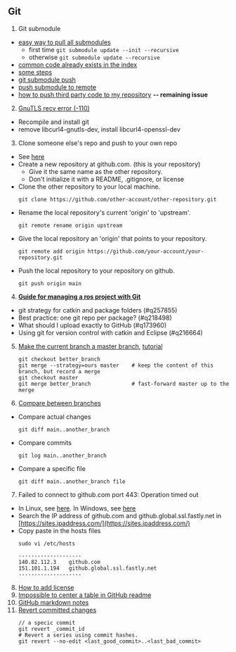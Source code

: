 ## Git
1. Git submodule 
* [easy way to pull all submodules](https://stackoverflow.com/questions/1030169/easy-way-to-pull-latest-of-all-git-submodules)
  * first time `git submodule update --init --recursive`
  * otherwise `git submodule update --recursive`
* [common code already exists in the index](https://stackoverflow.com/questions/12898278/issue-with-adding-common-code-as-git-submodule-already-exists-in-the-index)
* [some steps](https://www.jianshu.com/p/9000cd49822c)
* [git submodule push](https://stackoverflow.com/questions/5814319/git-submodule-push/10878273#10878273)
* [push submodule to remote](https://stackoverflow.com/questions/8372625/git-how-to-push-submodule-to-a-remote-repository)
* [how to push third party code to my repository](https://segmentfault.com/a/1190000009928515) **-- remaining issue**
2. [GnuTLS recv error (-110)](https://stackoverflow.com/questions/52529639/gnutls-recv-error-110-the-tls-connection-was-non-properly-terminated)
  * Recompile and install git
  * remove libcurl4-gnutls-dev, install libcurl4-openssl-dev
3. Clone someone else's repo and push to your own repo
  * See [here](https://stackoverflow.com/questions/18200248/cloning-a-repo-from-someone-elses-github-and-pushing-it-to-a-repo-on-my-github)
  * Create a new repository at github.com. (this is your repository)
    - Give it the same name as the other repository.
    - Don't initialize it with a README, .gitignore, or license
  * Clone the other repository to your local machine.
     ```
     git clone https://github.com/other-account/other-repository.git
     ```
  * Rename the local repository's current 'origin' to 'upstream'.
    ```
    git remote rename origin upstream
    ```
  * Give the local repository an 'origin' that points to your repository.
    ```
    git remote add origin https://github.com/your-account/your-repository.git
    ```
  * Push the local repository to your repository on github.
    ```
    git push origin main
    ```
 4. [**Guide for managing a ros project with Git**](https://robotics.stackexchange.com/questions/81431/guide-for-managing-a-ros-project-with-git)
  * git strategy for catkin and package folders (#q257855)
  * Best practice: one git repo per package? (#q218498)
  * What should I upload exactly to GitHub (#q173960)
  * Using git for version control with catkin and Eclipse (#q216664)
 5. [Make the current branch a master branch](https://stackoverflow.com/questions/2763006/make-the-current-git-branch-a-master-branch), [tutorial](https://www.w3docs.com/snippets/git/how-to-make-the-current-git-branch-a-master-branch.html)
    ```
    git checkout better_branch
    git merge --strategy=ours master    # keep the content of this branch, but record a merge
    git checkout master
    git merge better_branch             # fast-forward master up to the merge
    ```
 6. [Compare between branches](https://www.git-tower.com/learn/git/faq/git-compare-two-branches)
  * Compare actual changes
    ```
    git diff main..another_branch
    ```
  * Compare commits
    ```
    git log main..another_branch
    ```
  * Compare a specific file
    ```
    git diff main..another_branch file
    ```
 7. Failed to connect to github.com port 443: Operation timed out
  * In Linux, see [here](https://www.jianshu.com/p/471aeba64724). In Windows, see [here](https://developer.aliyun.com/article/1077240)
  * Search the IP address of github.com and github.global.ssl.fastly.net in [https://sites.ipaddress.com/](https://sites.ipaddress.com/)
  * Copy paste in the hosts files
    ```
    sudo vi /etc/hosts

    --------------------
    140.82.112.3    github.com
    151.101.1.194   github.global.ssl.fastly.net
    --------------------
    ```
  8. [How to add license](https://gist.github.com/nicolasdao/a7adda51f2f185e8d2700e1573d8a633)
  9. [Impossible to center a table in GitHub readme](https://stackoverflow.com/questions/44172954/is-it-possible-to-have-a-table-in-the-center-in-a-github-gist-markdown)
  10. [GitHub markdown notes](https://gist.github.com/nikhilnayyar002/7a35e653d3d590e317c829243e73b110)
  11. [Revert committed changes](https://stackoverflow.com/questions/10780228/how-can-i-revert-multiple-git-commits-already-pushed-to-a-published-repository)
      ```
      // a specic commit
      git revert _commit_id
      # Revert a series using commit hashes.
      git revert --no-edit <last_good_commit>..<last_bad_commit>
      ```
